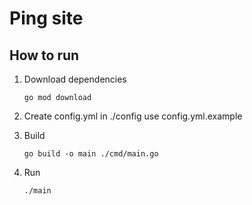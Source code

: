 # Ping site

## How to run

1. Download dependencies 

    ```
    go mod download
    ```
2. Create config.yml in ./config use config.yml.example

3. Build

    ```
    go build -o main ./cmd/main.go
    ```
4. Run
    ```
    ./main 
    ```